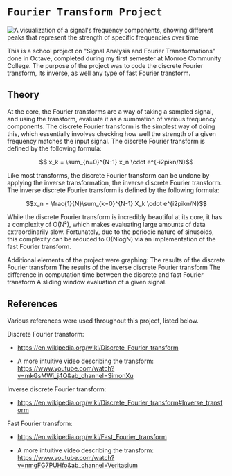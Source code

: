 # `Fourier Transform Project`
![A visualization of a signal's frequency components, showing different peaks that represent the strength of specific frequencies over time](https://github.com/user-attachments/assets/499ac133-434c-4a65-8f2e-562b698d5aa7)


This is a school project on "Signal Analysis and Fourier Transformations" done in Octave, completed during my first semester at Monroe Community College.
The purpose of the project was to code the discrete Fourier transform, its inverse, as well any type of fast Fourier transform.


## Theory

At the core, the Fourier transforms are a way of taking a sampled signal, and using the transform, evaluate it as a summation of various frequency components.
The discrete Fourier transform is the simplest way of doing this, which essentially involves checking how well the strength of a given frequency matches the input signal.
The discrete Fourier transform is defined by the following formula:
```math
 x_k = \sum_{n=0}^{N-1} x_n \cdot e^{-i2pikn/N}
```
Like most transforms, the discrete Fourier transform can be undone by applying the inverse transformation, the inverse discrete Fourier transform.
The inverse discrete Fourier transform is defined by the following formula:
```math
x_n = \frac{1}{N}\sum_{k=0}^{N-1} X_k \cdot e^{i2pikn/N}
```
While the discrete Fourier transform is incredibly beautiful at its core, it has a complexity of O(N²), which makes evaluating large amounts of data extraordinarily slow. 
Fortunately, due to the periodic nature of sinusoids, this complexity can be reduced to O(NlogN) via an implementation of the fast Fourier transform.


Additional elements of the project were graphing:
	The results of the discrete Fourier transform
	The results of the inverse discrete Fourier transform
	The difference in computation time between the discrete and fast Fourier transform
	A sliding window evaluation of a given signal.


## References

Various references were used throughout this project, listed below.


Discrete Fourier transform:
- https://en.wikipedia.org/wiki/Discrete_Fourier_transform

- A more intuitive video describing the transform:
https://www.youtube.com/watch?v=mkGsMWi_j4Q&ab_channel=SimonXu

Inverse discrete Fourier transform:
- https://en.wikipedia.org/wiki/Discrete_Fourier_transform#Inverse_transform

Fast Fourier transform:
- https://en.wikipedia.org/wiki/Fast_Fourier_transform

- A more intuitive video describing the transform:
https://www.youtube.com/watch?v=nmgFG7PUHfo&ab_channel=Veritasium
